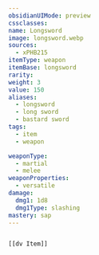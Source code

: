 ```yaml
---
obsidianUIMode: preview
cssclasses: 
name: Longsword
image: longsword.webp
sources:
  - xPHB215
itemType: weapon
itemBase: longsword
rarity:
weight: 3
value: 150
aliases:
  - longsword
  - long sword
  - bastard sword
tags:
  - item
  - weapon

weaponType:
  - martial
  - melee
weaponProperties:
  - versatile
damage:
  dmg1: 1d8
  dmg1Type: slashing
mastery: sap
---
```


```meta-bind-embed

[[dv Item]]

```
